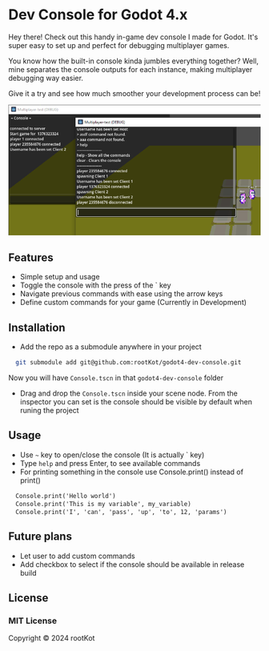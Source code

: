 # Dev Console for Godot 4.x

Hey there! Check out this handy in-game dev console I made for Godot. It's super easy to set up and perfect for debugging multiplayer games.

You know how the built-in console kinda jumbles everything together? Well, mine separates the console outputs for each instance, making multiplayer debugging way easier.

Give it a try and see how much smoother your development process can be!

![Screenshot1](Screenshot1.PNG)


## Features

- Simple setup and usage
- Toggle the console with the press of the ` key
- Navigate previous commands with ease using the arrow keys
- Define custom commands for your game (Currently in Development)

## Installation

* Add the repo as a submodule anywhere in your project

```bash
  git submodule add git@github.com:rootKot/godot4-dev-console.git
```
Now you will have `Console.tscn` in that `godot4-dev-console` folder
* Drag and drop the `Console.tscn` inside your scene node.
From the inspector you can set is the console should be visible by default when runing the project

## Usage

* Use `~` key to open/close the console (It is actually ` key)
* Type `help` and press Enter, to see available commands
* For printing something in the console use Console.print() instead of print()
```gdscript
  Console.print('Hello world')
  Console.print('This is my variable', my_variable)
  Console.print('I', 'can', 'pass', 'up', 'to', 12, 'params')
```
## Future plans
* Let user to add custom commands
* Add checkbox to select if the console should be available in release build

## License
### MIT License
Copyright © 2024 rootKot
